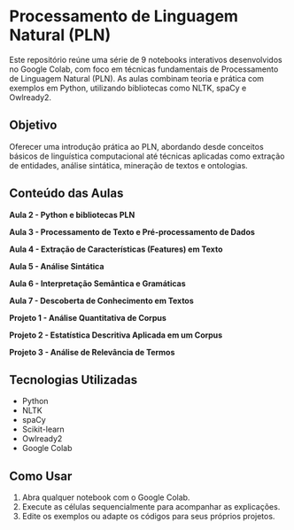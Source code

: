 # Processamento de Linguagem Natural (PLN)

Este repositório reúne uma série de 9 notebooks interativos desenvolvidos no Google Colab, com foco em técnicas fundamentais de Processamento de Linguagem Natural (PLN). As aulas combinam teoria e prática com exemplos em Python, utilizando bibliotecas como NLTK, spaCy e Owlready2.

## Objetivo

Oferecer uma introdução prática ao PLN, abordando desde conceitos básicos de linguística computacional até técnicas aplicadas como extração de entidades, análise sintática, mineração de textos e ontologias.

## Conteúdo das Aulas

**Aula 2 - Python e bibliotecas PLN**  

**Aula 3 - Processamento de Texto e Pré-processamento de Dados**  

**Aula 4 - Extração de Características (Features) em Texto**  

**Aula 5 - Análise Sintática**  

**Aula 6 - Interpretação Semântica e Gramáticas**  

**Aula 7 - Descoberta de Conhecimento em Textos**  

**Projeto 1 - Análise Quantitativa de Corpus**

**Projeto 2 - Estatística Descritiva Aplicada em um Corpus**

**Projeto 3 - Análise de Relevância de Termos**


## Tecnologias Utilizadas

- Python
- NLTK
- spaCy
- Scikit-learn
- Owlready2
- Google Colab

## Como Usar

1. Abra qualquer notebook com o Google Colab.
2. Execute as células sequencialmente para acompanhar as explicações.
3. Edite os exemplos ou adapte os códigos para seus próprios projetos.


